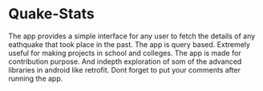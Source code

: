 # Quake-Stats
The app provides a simple interface for any user to fetch the details of any eathquake that took place in the past. 
The app is query based. Extremely useful for making projects in school and colleges. The app is made for contribution purpose.
And indepth exploration of som of the advanced libraries in android like retrofit. Dont forget to put your comments after running the app. 
